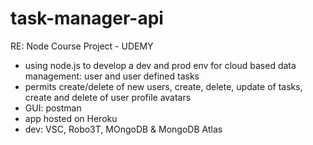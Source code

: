# task-manager-api

RE: Node Course Project - UDEMY
- using node.js to develop a dev and prod env for cloud based data management: user and user defined tasks
- permits create/delete of new users, create, delete, update of tasks, create and delete of user profile avatars
- GUI: postman
- app hosted on Heroku
- dev: VSC, Robo3T, MOngoDB & MongoDB Atlas
